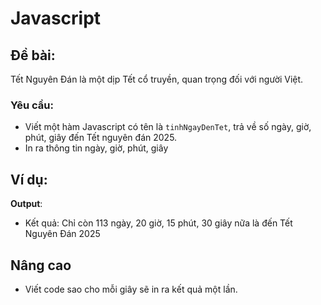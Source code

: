 # Javascript

## Đề bài:
Tết Nguyên Đán là một dịp Tết cổ truyền, quan trọng đối với người Việt.

### Yêu cầu:
- Viết một hàm Javascript có tên là `tinhNgayDenTet`, trả về số ngày, giờ, phút, giây đến Tết nguyên đán 2025.
- In ra thông tin ngày, giờ, phút, giây

## Ví dụ:
**Output**: 
- Kết quả: Chỉ còn 113 ngày, 20 giờ, 15 phút, 30 giây nữa là đến Tết Nguyên Đán 2025

## Nâng cao
- Viết code sao cho mỗi giây sẽ in ra kết quả một lần.